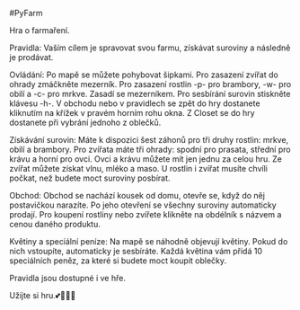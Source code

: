 #PyFarm

Hra o farmaření.

Pravidla:
Vaším cílem je spravovat svou farmu, získávat suroviny a následně je prodávat.

Ovládání: Po mapě se můžete pohybovat šipkami. Pro zasazení zvířat do ohrady zmáčkněte mezerník.
Pro zasazení rostlin -p- pro brambory, -w- pro obilí a -c- pro mrkve. Zasadí se mezerníkem.
Pro sesbírání surovin stiskněte klávesu -h-.
V obchodu nebo v pravidlech se zpět do hry dostanete kliknutím na křížek v pravém horním rohu okna.
Z Closet se do hry dostanete při vybrání jednoho z oblečků.

Získávání surovin: Máte k dispozici šest záhonů pro tři druhy rostlin: mrkve, obilí a brambory.
Pro zvířata máte tři ohrady: spodní pro prasata, střední pro krávu a horní pro ovci.
Ovci a krávu můžete mít jen jednu za celou hru. Ze zvířat můžete získat vlnu, mléko a maso.
U rostlin i zvířat musíte chvíli počkat, než budete moct suroviny posbírat.

Obchod: Obchod se nachází kousek od domu, otevře se, když do něj postavičkou narazíte.
Po jeho otevření se všechny suroviny automaticky prodají.
Pro koupení rostliny nebo zvířete klikněte na obdélník s názvem a cenou daného produktu.

Květiny a speciální peníze: Na mapě se náhodně objevují květiny.
Pokud do nich vstoupíte, automaticky je sesbíráte. Každá květina vám přidá 10 speciálních peněz,
za které si budete moct koupit oblečky.

Pravidla jsou dostupné i ve hře.

Užijte si hru.💕🐖🐄🐏
